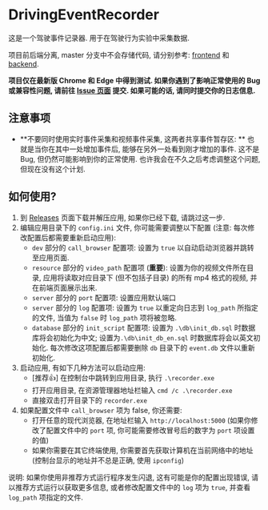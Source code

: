 # DrivingEventRecorder

这是一个驾驶事件记录器. 用于在驾驶行为实验中采集数据.

项目前后端分离, master 分支中不会存储代码, 请分别参考: [frontend](https://github.com/zhzyX/DrivingEventRecorder/tree/frontend) 和 [backend](https://github.com/zhzyX/DrivingEventRecorder/tree/backend).

**项目仅在最新版 Chrome 和 Edge 中得到测试. 如果你遇到了影响正常使用的 Bug 或兼容性问题, 请前往 [Issue 页面](https://github.com/zhzyX/DrivingEventRecorder/issues) 提交. 如果可能的话, 请同时提交你的日志信息.**

## 注意事项

* **不要同时使用实时事件采集和视频事件采集, 这两者共享事件暂存区: ** 也就是当你在其中一处增加事件后, 能够在另外一处看到刚才增加的事件. 这不是 Bug, 但仍然可能影响到你的正常使用. 也许我会在不久之后考虑调整这个问题, 但现在没有这个计划.

## 如何使用?

1. 到 [Releases](https://github.com/zhzyX/DrivingEventRecorder/releases) 页面下载并解压应用, 如果你已经下载, 请跳过这一步.
2. 编辑应用目录下的 `config.ini` 文件, 你可能需要调整以下配置 (注意: 每次修改配置后都需要重新启动应用):
	* `dev` 部分的 `call_browser` 配置项: 设置为 `true` 以自动启动浏览器并跳转至应用页面.
	* `resource` 部分的 `video_path` 配置项 (**重要**): 设置为你的视频文件所在目录, 应用将读取对应目录下 (但不包括子目录) 的所有 mp4 格式的视频, 并在前端页面展示出来.
	* `server` 部分的 `port` 配置项: 设置应用默认端口
	* `server` 部分的 `log` 配置项: 设置为 `true` 以重定向日志到 `log_path` 所指定的文件, 当值为 `false` 时 `log_path` 项将被忽略.
	* `database` 部分的 `init_script` 配置项: 设置为 `.\db\init_db.sql` 时数据库将会初始化为中文; 设置为`.\db\init_db_en.sql` 时数据库将会以英文初始化. 每次修改这项配置后都需要删除 `db` 目录下的 `event.db` 文件以重新初始化.
3. 启动应用, 有如下几种方法可以启动应用:
	* [推荐👍] 在控制台中跳转到应用目录, 执行 `.\recorder.exe`
	* 打开应用目录, 在资源管理器地址栏输入 `cmd /c .\recorder.exe`
	* 直接双击打开目录下的 `recorder.exe`
4. 如果配置文件中 `call_browser` 项为 false, 你还需要:
	* 打开任意的现代浏览器, 在地址栏输入 `http://localhost:5000` (如果你修改了配置文件中的 `port` 项, 你可能需要修改冒号后的数字为 `port` 项设置的值)
	* 如果你需要在其它终端使用, 你需要首先获取计算机在当前网络中的地址 (控制台显示的地址并不总是正确, 使用 `ipconfig`)

说明: 如果你使用非推荐方式运行程序发生闪退, 这有可能是你的配置出现错误, 请以推荐方式运行以获取更多信息, 或者修改配置文件中的 `log` 项为 `true`, 并查看 `log_path` 项指定的文件.
